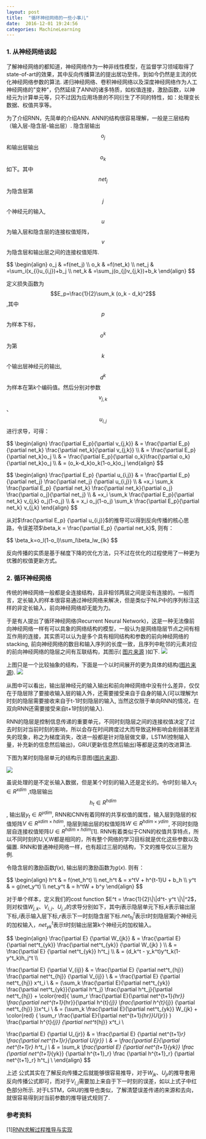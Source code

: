 ```yaml
---
layout: post
title:  "循环神经网络的一些小事儿"
date:  2016-12-01 19:24:56
categories: MachineLearning
---
```


### 1. 从神经网络谈起

了解神经网络的都知道，神经网络作为一种非线性模型，在监督学习领域取得了state-of-art的效果，其中反向传播算法的提出居功至伟，到如今仍然是主流的优化神经网络参数的算法. 递归神经网络、卷积神经网络以及深度神经网络作为人工神经网络的"变种"，仍然延续了ANN的诸多特质，如权值连接，激励函数，以神经元为计算单元等，只不过因为应用场景的不同衍生了不同的特性，如：处理变长数据、权值共享等。

为了介绍RNN，先简单的介绍ANN. ANN的结构很容易理解，一般是三层结构（输入层-隐含层-输出层）. 隐含层输出$$o_j$$ 和输出层输出$$o_k$$如下。其中$$net_j$$为隐含层第$$j$$个神经元的输入,$$u$$为输入层和隐含层的连接权值矩阵，$$v$$为隐含层和输出层之间的连接权值矩阵.
<p>
$$
\begin{align}
o_j & =f(net_j) \\
o_k & =f(net_k) \\ 
net_j & =\sum_i(x_{i}u_{i,j})+b_j \\
net_k & =\sum_j(o_{j}v_{j,k})+b_k
\end{align}
$$
</p>

定义损失函数为$$E_p=\frac{1}{2}\sum_k (o_k - d_k)^2$$ ,其中$$p$$为样本下标，$$o^k$$为第$$k$$个输出层神经元的输出,$$d^k$$为样本在第$k$个编码值。然后分别对参数$$v_{j,k}$$、$$u_{i,j}$$ 进行求导，可得：
<p>
$$
\begin{align}
\frac{\partial E_p}{\partial v_{j,k}} & = \frac{\partial E_p}{\partial net_k} \frac{\partial net_k}{\partial v_{j,k}} \\
& = \frac{\partial E_p}{\partial net_k}o_j \\
& = \frac{\partial E_p}{\partial o_k}\frac{\partial o_k}{\partial net_k}o_j \\
& = (o_k-d_k)o_k(1-o_k)o_j
\end{align}
$$
</p>

<p>
$$
\begin{align}
\frac{\partial E_p} {\partial u_{i,j}} & = \frac{\partial E_p} {\partial net_j} \frac{\partial net_j} {\partial u_{i,j}} \\
& =x_i \sum_k \frac{\partial E_p} {\partial net_k} \frac{\partial net_k}{\partial o_j} \frac{\partial o_j}{\partial net_j}  \\
& =x_i \sum_k \frac{\partial E_p}{\partial net_k} v_{j,k} o_j(1-o_j) \\
& = x_i o_j(1-o_j) \sum_k \frac{\partial E_p}{\partial net_k} v_{j,k} 
\end{align}
$$
</p>

从对$\frac{\partial E_p} {\partial u_{i,j}}$的推导可以得到反向传播的核心思路，令误差项$\beta_k = \frac{\partial E_p} {\partial net_k}$, 则有：

<p>
$$
\beta_k=o_l(1-o_l)\sum_l\beta_lw_{lk}
$$
</p>

反向传播的实质是基于梯度下降的优化方法，只不过在优化的过程使用了一种更为优雅的权值更新方式。

### 2. 循环神经网络

  传统的神经网络一般都是全连接结构，且非相邻两层之间是没有连接的。一般而言，定长输入的样本很容易通过神经网络来解决，但是类似于NLP中的序列标注这样的非定长输入，前向神经网络却无能为力。

  于是有人提出了循环神经网络(Recurrent Neural Network)，这是一种无法像前向神经网络一样有可以具象的网络结构的模型，一般认为是网络隐层节点之间有相互作用的连接，其实质可以认为是多个具有相同结构和参数的前向神经网络的stacking, 前向神经网络的数目和输入序列的长度一致，且序列中毗邻的元素对应的前向神经网络的隐层之间有互联结构，其图示( [图片来源](http://www.wildml.com/2015/09/recurrent-neural-networks-tutorial-part-1-introduction-to-rnns/) )如下.
![](http://d3kbpzbmcynnmx.cloudfront.net/wp-content/uploads/2015/09/rnn.jpg)

 上图只是一个比较抽象的结构，下面是一个以时间展开的更为具体的结构([图片来源](http://www.cnblogs.com/YiXiaoZhou/p/6058890.html)).
![](http://images2015.cnblogs.com/blog/1027162/201611/1027162-20161113162111280-1753976877.png)

从图中可以看出，输出层神经元的输入输出和前向神经网络中没有什么差异，仅仅在于隐层除了要接收输入层的输入外，还需要接受来自于自身的输入(可以理解为t时刻的隐层需要接收来自于t-1时刻隐层的输入, 当然这仅限于单向RNN的情况，在双向RNN还需要接受来自t+1时刻的输入). 

RNN的隐层是控制信息传递的重要单元，不同时刻隐层之间的连接权值决定了过去时刻对当前时刻的影响，所以会存在时间跨度过大而导致这种影响会削弱甚至消失的现象，称之为梯度消失，改进一般都是针对隐层做文章，LSTM(控制输入量，补充新的信息然后输出)，GRU(更新信息然后输出)等都是这类的改进算法. 

下图为某时刻隐层单元的结构示意图([图片来源](http://www.cnblogs.com/YiXiaoZhou/p/6058890.html)).

![](http://images2015.cnblogs.com/blog/1027162/201611/1027162-20161113162105295-307972897.png)

虽说处理的是不定长输入数据，但是某个时刻的输入还是定长的。令t时刻:输入$x_t \in R^{xdim}$ ,t隐层输出$$h_t\in R^{hdim}$$, 输出层$y_t \in R^{ydim}$, RNN和CNN有着同样的共享权值的属性，输入层到隐层的权值矩阵$V\in R^{xdim\times hdim}$, 隐层到输出层的权值矩阵$W \in R^{hdim\times ydim}$, 不同时刻隐层自连接权值矩阵$U\in R^{hdim\times hdim}$[1]. RNN有着类似于CNN的权值共享特点，所以不同时刻的U,V,W都是相同的，所有整个网络的学习目标就是优化这些参数以及偏置. RNN和普通神经网络一样，也有超过三层的结构，下文的推导仅以三层为例.

令隐含层的激励函数$f(x)$, 输出层的激励函数为$g(x)$. 则有：
<p>
$$
\begin{align}
h^t & = f(net_h^t) \\
net_h^t & = x^tV + h^{t-1}U + b_h \\
y^t & = g(net_y^t) \\
net_y^t & = h^tW + b^y
\end{align}
$$
</p>

对于单个样本，定义我们的cost function $E^t = \frac{1}{2}\|\|d^t- y^t \|\|^2$，则对权值$W_{j,k}$、$V_{i,j}$、$U_{j,r}$的求导分别如下，其中$j$表示隐层单元下标,$k$表示输出层下标,$i$表示输入层下标,$r$表示下一时刻隐含层下标.$net^t_{hj}$表示t时刻隐层第j个神经元的加权输入，$net^t_{yk}$表示t时刻输出层第k个神经元的加权输入。
<p>
$$
\begin{align}
\frac{\partial E} {\partial W_{jk}} & = \frac{\partial E} {\partial net^t_{yk}} \frac{\partial net^t_{yk}} {\partial W_{jk} } \\
& =  \frac{\partial E} {\partial net^t_{yk}} h^t_j \\
& = (d_k^t - y_k^t)y^t_k(1-y^t_k)h_j^t \\

\frac{\partial E} {\partial V_{ij}} & = \frac{\partial E} {\partial net^t_{hj}} \frac{\partial net^t_{hj}} {\partial V_{ij}} \\
& = \frac{\partial E} {\partial net^t_{hj}} x^t_i \\
& = (\sum_k \frac{\partial E}{\partial net^t_{yk}} \frac{\partial net^t_{yk}}{\partial h^t_j} \frac{\partial h^t_j}{\partial net^t_{hj}} +
\color{red}{ \sum_r \frac{\partial E}{\partial net^{t+1}_{hr}} \frac{\partial net^{t+1}_{hr}}{\partial h^{t}_{j}} \frac{\partial h^{t}_{j}} {\partial net^t_{hj}} })x^t_i \\ 
& = (\sum_k \frac{\partial E}{\partial net^t_{yk}} W_{jk} + \color{red} { \sum_r \frac{\partial E}{\partial net^{t+1}_{hr}}U_{jr}} ) \frac{\partial h^{t}_{j}} {\partial net^t_{hj}} x^t_i \\

\frac{\partial E} {\partial U_{jr}} & =  \frac{\partial E} {\partial net^{t+1}_r} \frac{\partial net^{t+1}_r}{\partial U_{jr}} \\
& = \frac{\partial E}{\partial net^{t+1}_r} h^t_j \\
& = \sum_k \frac{\partial E} {\partial net^{t+1}_{yk}} \frac {\partial net^{t+1}_{yk}} {\partial h^{t+1}_r}  \frac {\partial h^{t+1}_r} {\partial net^{t+1}_r} h^t_j \\
\end{align}
$$

上述 公式其实在了解反向传播之后就能够很容易推导，对于$W_{jk}$、$U_{jr}$的推导套用反向传播公式即可，而对于$V_{i,j}$需要加上来自于下一时刻的误差，如以上式子中红色部分所示. 对于LSTM，GRU的推导也类似，了解清楚误差传递的来源和去向，就很容易得到对当前参数的推导链式规则了.

</p>

### 参考资料
\[1\][RNN求解过程推导与实现](http://www.cnblogs.com/YiXiaoZhou/p/6058890.html)




